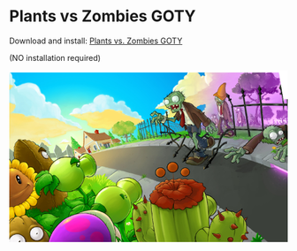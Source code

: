 # Plants vs Zombies GOTY

Download and install: [Plants vs. Zombies GOTY](./game/Plants%20Vs%20Zombies%20Game%20of%20the%20Year%20Edition.zip)

(NO installation required)

![](./game/introBackground.png)